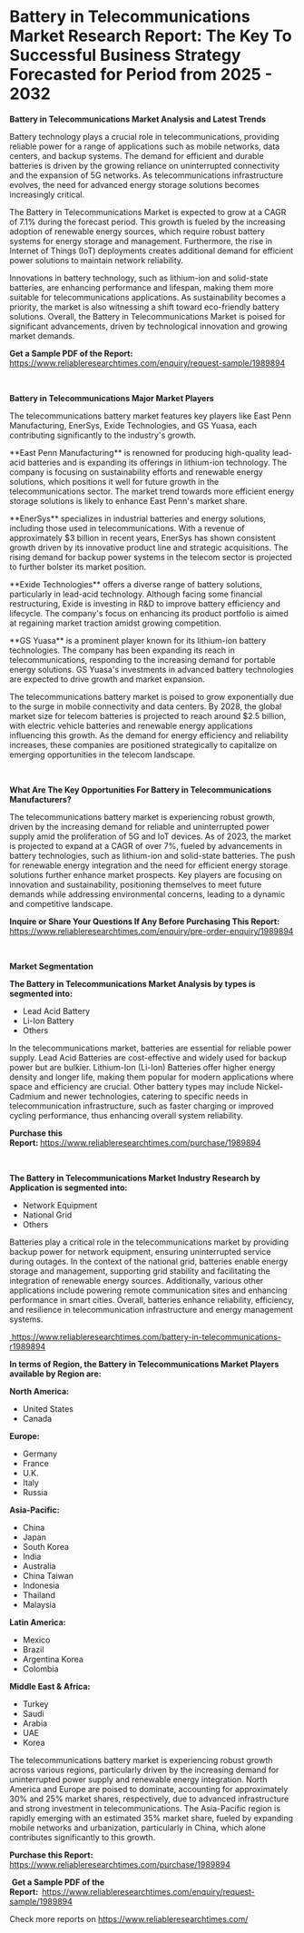 <p><h1>Battery in Telecommunications Market Research Report: The Key To Successful Business Strategy Forecasted for Period from 2025 - 2032</h1></p><p><strong>Battery in Telecommunications Market Analysis and Latest Trends</strong></p>
<p><p>Battery technology plays a crucial role in telecommunications, providing reliable power for a range of applications such as mobile networks, data centers, and backup systems. The demand for efficient and durable batteries is driven by the growing reliance on uninterrupted connectivity and the expansion of 5G networks. As telecommunications infrastructure evolves, the need for advanced energy storage solutions becomes increasingly critical.</p><p>The Battery in Telecommunications Market is expected to grow at a CAGR of 7.1% during the forecast period. This growth is fueled by the increasing adoption of renewable energy sources, which require robust battery systems for energy storage and management. Furthermore, the rise in Internet of Things (IoT) deployments creates additional demand for efficient power solutions to maintain network reliability. </p><p>Innovations in battery technology, such as lithium-ion and solid-state batteries, are enhancing performance and lifespan, making them more suitable for telecommunications applications. As sustainability becomes a priority, the market is also witnessing a shift toward eco-friendly battery solutions. Overall, the Battery in Telecommunications Market is poised for significant advancements, driven by technological innovation and growing market demands.</p></p>
<p><strong>Get a Sample PDF of the Report:&nbsp;</strong> <a href="https://www.reliableresearchtimes.com/enquiry/request-sample/1989894?utm_campaign=2304&utm_medium=2&utm_source=Github&utm_content=ia&utm_term=14022025&utm_id=battery-in-telecommunications">https://www.reliableresearchtimes.com/enquiry/request-sample/1989894</a></p>
<p>&nbsp;</p>
<p><strong>Battery in Telecommunications Major Market Players</strong></p>
<p><p>The telecommunications battery market features key players like East Penn Manufacturing, EnerSys, Exide Technologies, and GS Yuasa, each contributing significantly to the industry's growth.</p><p>**East Penn Manufacturing** is renowned for producing high-quality lead-acid batteries and is expanding its offerings in lithium-ion technology. The company is focusing on sustainability efforts and renewable energy solutions, which positions it well for future growth in the telecommunications sector. The market trend towards more efficient energy storage solutions is likely to enhance East Penn's market share.</p><p>**EnerSys** specializes in industrial batteries and energy solutions, including those used in telecommunications. With a revenue of approximately $3 billion in recent years, EnerSys has shown consistent growth driven by its innovative product line and strategic acquisitions. The rising demand for backup power systems in the telecom sector is projected to further bolster its market position.</p><p>**Exide Technologies** offers a diverse range of battery solutions, particularly in lead-acid technology. Although facing some financial restructuring, Exide is investing in R&D to improve battery efficiency and lifecycle. The company's focus on enhancing its product portfolio is aimed at regaining market traction amidst growing competition.</p><p>**GS Yuasa** is a prominent player known for its lithium-ion battery technologies. The company has been expanding its reach in telecommunications, responding to the increasing demand for portable energy solutions. GS Yuasa's investments in advanced battery technologies are expected to drive growth and market expansion.</p><p>The telecommunications battery market is poised to grow exponentially due to the surge in mobile connectivity and data centers. By 2028, the global market size for telecom batteries is projected to reach around $2.5 billion, with electric vehicle batteries and renewable energy applications influencing this growth. As the demand for energy efficiency and reliability increases, these companies are positioned strategically to capitalize on emerging opportunities in the telecom landscape.</p></p>
<p>&nbsp;</p>
<p><strong>What Are The Key Opportunities For Battery in Telecommunications Manufacturers?</strong></p>
<p><p>The telecommunications battery market is experiencing robust growth, driven by the increasing demand for reliable and uninterrupted power supply amid the proliferation of 5G and IoT devices. As of 2023, the market is projected to expand at a CAGR of over 7%, fueled by advancements in battery technologies, such as lithium-ion and solid-state batteries. The push for renewable energy integration and the need for efficient energy storage solutions further enhance market prospects. Key players are focusing on innovation and sustainability, positioning themselves to meet future demands while addressing environmental concerns, leading to a dynamic and competitive landscape.</p></p>
<p><strong>Inquire or Share Your Questions If Any Before Purchasing This Report:</strong> <a href="https://www.reliableresearchtimes.com/enquiry/pre-order-enquiry/1989894?utm_campaign=2304&utm_medium=2&utm_source=Github&utm_content=ia&utm_term=14022025&utm_id=battery-in-telecommunications">https://www.reliableresearchtimes.com/enquiry/pre-order-enquiry/1989894</a></p>
<p>&nbsp;</p>
<p><strong>Market Segmentation</strong></p>
<p><strong>The Battery in Telecommunications Market Analysis by types is segmented into:</strong></p>
<p><ul><li>Lead Acid Battery</li><li>Li-Ion Battery</li><li>Others</li></ul></p>
<p><p>In the telecommunications market, batteries are essential for reliable power supply. Lead Acid Batteries are cost-effective and widely used for backup power but are bulkier. Lithium-Ion (Li-Ion) Batteries offer higher energy density and longer life, making them popular for modern applications where space and efficiency are crucial. Other battery types may include Nickel-Cadmium and newer technologies, catering to specific needs in telecommunication infrastructure, such as faster charging or improved cycling performance, thus enhancing overall system reliability.</p></p>
<p><strong>Purchase this Report:&nbsp;</strong><a href="https://www.reliableresearchtimes.com/purchase/1989894?utm_campaign=2304&utm_medium=2&utm_source=Github&utm_content=ia&utm_term=14022025&utm_id=battery-in-telecommunications">https://www.reliableresearchtimes.com/purchase/1989894</a></p>
<p>&nbsp;</p>
<p><strong>The Battery in Telecommunications Market Industry Research by Application is segmented into:</strong></p>
<p><ul><li>Network Equipment</li><li>National Grid</li><li>Others</li></ul></p>
<p><p>Batteries play a critical role in the telecommunications market by providing backup power for network equipment, ensuring uninterrupted service during outages. In the context of the national grid, batteries enable energy storage and management, supporting grid stability and facilitating the integration of renewable energy sources. Additionally, various other applications include powering remote communication sites and enhancing performance in smart cities. Overall, batteries enhance reliability, efficiency, and resilience in telecommunication infrastructure and energy management systems.</p></p>
<p><a href="https://www.reliableresearchtimes.com/battery-in-telecommunications-r1989894?utm_campaign=2304&utm_medium=2&utm_source=Github&utm_content=ia&utm_term=14022025&utm_id=battery-in-telecommunications">&nbsp;https://www.reliableresearchtimes.com/battery-in-telecommunications-r1989894</a></p>
<p><strong>In terms of Region, the Battery in Telecommunications Market Players available by Region are:</strong></p>
<p>
    <p> <strong> North America: </strong>
        <ul>
            <li>United States</li>
            <li>Canada</li>
        </ul>
        </p> 
    <p> <strong> Europe: </strong>
        <ul>
            <li>Germany</li>
            <li>France</li>
            <li>U.K.</li>
            <li>Italy</li>
            <li>Russia</li>
        </ul>
        </p> 
    <p> <strong> Asia-Pacific: </strong>
        <ul>
            <li>China</li>
            <li>Japan</li>
            <li>South Korea</li>
            <li>India</li>
            <li>Australia</li>
            <li>China Taiwan</li>
            <li>Indonesia</li>
            <li>Thailand</li>
            <li>Malaysia</li>
        </ul>
        </p> 
    <p> <strong> Latin America: </strong>
        <ul>
            <li>Mexico</li>
            <li>Brazil</li>
            <li>Argentina Korea</li>
            <li>Colombia</li>
        </ul>
        </p> 
    <p> <strong> Middle East & Africa: </strong>
        <ul>
            <li>Turkey</li>
            <li>Saudi</li>
            <li>Arabia</li>
            <li>UAE</li>
            <li>Korea</li>
        </ul>
    </p>
    </p>
<p><p>The telecommunications battery market is experiencing robust growth across various regions, particularly driven by the increasing demand for uninterrupted power supply and renewable energy integration. North America and Europe are poised to dominate, accounting for approximately 30% and 25% market shares, respectively, due to advanced infrastructure and strong investment in telecommunications. The Asia-Pacific region is rapidly emerging with an estimated 35% market share, fueled by expanding mobile networks and urbanization, particularly in China, which alone contributes significantly to this growth.</p></p>
<p><strong>Purchase this Report: </strong><a href="https://www.reliableresearchtimes.com/purchase/1989894?utm_campaign=2304&utm_medium=2&utm_source=Github&utm_content=ia&utm_term=14022025&utm_id=battery-in-telecommunications">https://www.reliableresearchtimes.com/purchase/1989894</a></p>
<p>&nbsp;<strong>Get a Sample PDF of the Report:&nbsp;&nbsp;</strong><a href="https://www.reliableresearchtimes.com/enquiry/request-sample/1989894?utm_campaign=2304&utm_medium=2&utm_source=Github&utm_content=ia&utm_term=14022025&utm_id=battery-in-telecommunications">https://www.reliableresearchtimes.com/enquiry/request-sample/1989894</a></p>
<p><strong></strong></p>
<p>Check more reports on <a href="https://www.reliableresearchtimes.com/?utm_campaign=2304&utm_medium=2&utm_source=Github&utm_content=ia&utm_term=14022025&utm_id=battery-in-telecommunications">https://www.reliableresearchtimes.com/</a></p>